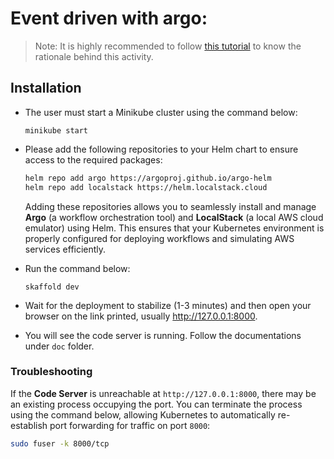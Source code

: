 # Event driven with argo:

> Note: It is highly recommended to follow [this tutorial](https://eoap.github.io/event-driven-with-argo/) to know the rationale behind this activity.

## Installation

- The user must start a Minikube cluster using the command below:  

    ```
    minikube start
    ```  

- Please add the following repositories to your Helm chart to ensure access to the required packages:  

    ```sh
    helm repo add argo https://argoproj.github.io/argo-helm
    helm repo add localstack https://helm.localstack.cloud
    ```  

    Adding these repositories allows you to seamlessly install and manage **Argo** (a workflow orchestration tool) and **LocalStack** (a local AWS cloud emulator) using Helm. This ensures that your Kubernetes environment is properly configured for deploying workflows and simulating AWS services efficiently.
- Run the command below:
    ```
    skaffold dev
    ```

- Wait for the deployment to stabilize (1-3 minutes) and then open your browser on the link printed, usually http://127.0.0.1:8000. 

- You will see the code server is running. Follow the documentations under `doc` folder.




### **Troubleshooting**  

If the **Code Server** is unreachable at `http://127.0.0.1:8000`, there may be an existing process occupying the port. You can terminate the process using the command below, allowing Kubernetes to automatically re-establish port forwarding for traffic on port `8000`:  

```sh
sudo fuser -k 8000/tcp
```